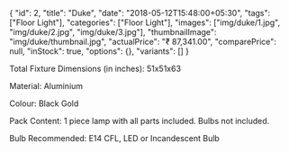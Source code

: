 {
	"id": 2,
    "title": "Duke",
    "date": "2018-05-12T15:48:00+05:30",
    "tags": ["Floor Light"],
    "categories": ["Floor Light"],
    "images": ["img/duke/1.jpg", "img/duke/2.jpg", "img/duke/3.jpg"],
    "thumbnailImage": "img/duke/thumbnail.jpg",
    "actualPrice": "₹ 87,341.00",
    "comparePrice": null,
    "inStock": true,
    "options": {},
    "variants": []
}

Total Fixture Dimensions (in inches): 51x51x63

Material: Aluminium

Colour: Black Gold

Pack Content: 1 piece lamp with all parts included. Bulbs not included.

Bulb Recommended: E14 CFL, LED or Incandescent Bulb